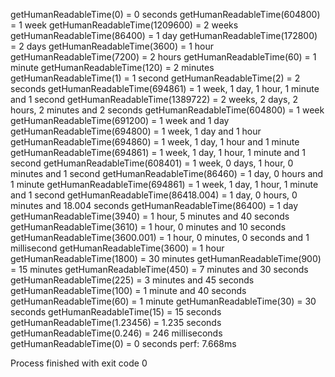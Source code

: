 getHumanReadableTime(0) = 0 seconds
getHumanReadableTime(604800) = 1 week
getHumanReadableTime(1209600) = 2 weeks
getHumanReadableTime(86400) = 1 day
getHumanReadableTime(172800) = 2 days
getHumanReadableTime(3600) = 1 hour
getHumanReadableTime(7200) = 2 hours
getHumanReadableTime(60) = 1 minute
getHumanReadableTime(120) = 2 minutes
getHumanReadableTime(1) = 1 second
getHumanReadableTime(2) = 2 seconds
getHumanReadableTime(694861) = 1 week, 1 day, 1 hour, 1 minute and 1 second
getHumanReadableTime(1389722) = 2 weeks, 2 days, 2 hours, 2 minutes and 2 seconds
getHumanReadableTime(604800) = 1 week
getHumanReadableTime(691200) = 1 week and 1 day
getHumanReadableTime(694800) = 1 week, 1 day and 1 hour
getHumanReadableTime(694860) = 1 week, 1 day, 1 hour and 1 minute
getHumanReadableTime(694861) = 1 week, 1 day, 1 hour, 1 minute and 1 second
getHumanReadableTime(608401) = 1 week, 0 days, 1 hour, 0 minutes and 1 second
getHumanReadableTime(86460) = 1 day, 0 hours and 1 minute
getHumanReadableTime(694861) = 1 week, 1 day, 1 hour, 1 minute and 1 second
getHumanReadableTime(86418.004) = 1 day, 0 hours, 0 minutes and 18.004 seconds
getHumanReadableTime(86400) = 1 day
getHumanReadableTime(3940) = 1 hour, 5 minutes and 40 seconds
getHumanReadableTime(3610) = 1 hour, 0 minutes and 10 seconds
getHumanReadableTime(3600.001) = 1 hour, 0 minutes, 0 seconds and 1 millisecond
getHumanReadableTime(3600) = 1 hour
getHumanReadableTime(1800) = 30 minutes
getHumanReadableTime(900) = 15 minutes
getHumanReadableTime(450) = 7 minutes and 30 seconds
getHumanReadableTime(225) = 3 minutes and 45 seconds
getHumanReadableTime(100) = 1 minute and 40 seconds
getHumanReadableTime(60) = 1 minute
getHumanReadableTime(30) = 30 seconds
getHumanReadableTime(15) = 15 seconds
getHumanReadableTime(1.23456) = 1.235 seconds
getHumanReadableTime(0.246) = 246 milliseconds
getHumanReadableTime(0) = 0 seconds
perf: 7.668ms

Process finished with exit code 0
